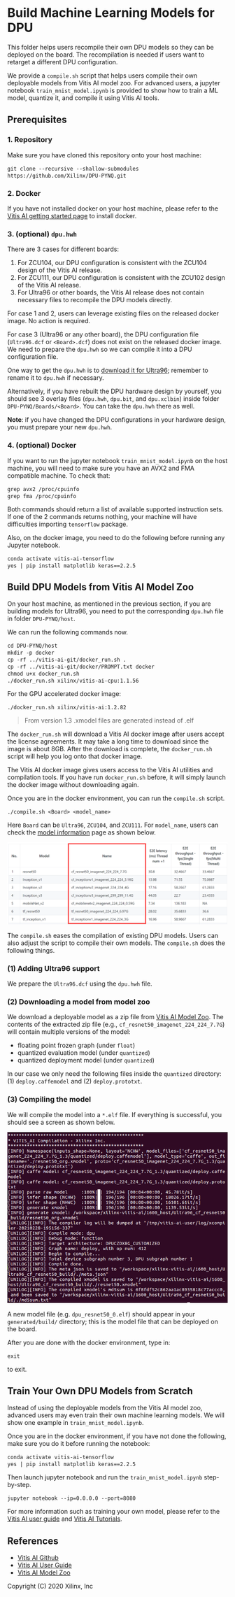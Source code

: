 # Build Machine Learning Models for DPU

This folder helps users recompile their own DPU models so they can be deployed
on the board. The recompilation is needed if users want to retarget
a different DPU configuration.

We provide a `compile.sh` script that helps users compile their own deployable
models from Vitis AI model zoo. For advanced users, a jupyter notebook
 `train_mnist_model.ipynb` is provided to show how to train a ML
model, quantize it, and compile it using Vitis AI tools.

## Prerequisites


### 1. Repository

Make sure you have cloned this repository onto your host machine:

```shell
git clone --recursive --shallow-submodules https://github.com/Xilinx/DPU-PYNQ.git
```

### 2. Docker

If you have not installed docker on your host machine, please refer to the
[Vitis AI getting started page](https://github.com/Xilinx/Vitis-AI/tree/v1.1#Getting-Started)
to install docker. 

### 3. (optional) `dpu.hwh`

There are 3 cases for different boards:

1. For ZCU104, our DPU configuration is consistent with the ZCU104 design of
the Vitis AI release.
2. For ZCU111, our DPU configuration is consistent with the ZCU102 design of
the Vitis AI release.
3. For Ultra96 or other boards, the Vitis AI release does not contain
necessary files to recompile the DPU models directly.

For case 1 and 2, users can leverage existing files on the released docker 
image. No action is required.

For case 3 (Ultra96 or any other board), the DPU configuration file 
(`Ultra96.dcf` or `<Board>.dcf`) does not exist on the released docker image.
We need to prepare the `dpu.hwh` so we can compile it into a DPU configuration
file. 

One way to get the `dpu.hwh` is to 
[download it for Ultra96](https://www.xilinx.com/bin/public/openDownload?filename=pynqdpu.dpu.ultra96.hwh);
remember to rename it to `dpu.hwh` if necessary. 

Alternatively, if you have rebuilt the DPU hardware design by yourself, 
you should see 3 overlay files (`dpu.hwh`, `dpu.bit`, and `dpu.xclbin`) 
inside folder `DPU-PYNQ/Boards/<Board>`. You can take the `dpu.hwh` 
there as well.

**Note**: if you have changed the DPU configurations in your hardware design, 
you must prepare your new `dpu.hwh`.

### 4. (optional) Docker

If you want to run the jupyter notebook `train_mnist_model.ipynb` on the host
machine, you will need to make sure you have an AVX2 and FMA compatible 
machine. To check that:

```shell
grep avx2 /proc/cpuinfo
grep fma /proc/cpuinfo
```

Both commands should return a list of available supported instruction sets.
If one of the 2 commands returns nothing, your machine will have difficulties
importing `tensorflow` package.

Also, on the docker image, you need to do the following before running any Jupyter
notebook.

```shell
conda activate vitis-ai-tensorflow
yes | pip install matplotlib keras==2.2.5
```

## Build DPU Models from Vitis AI Model Zoo

On your host machine, as mentioned in the previous section, if you are
building models for Ultra96, you need to put the corresponding `dpu.hwh` file
in folder `DPU-PYNQ/host`.

We can run the following commands now.

```shell
cd DPU-PYNQ/host
mkdir -p docker
cp -rf ../vitis-ai-git/docker_run.sh .
cp -rf ../vitis-ai-git/docker/PROMPT.txt docker
chmod u+x docker_run.sh
./docker_run.sh xilinx/vitis-ai-cpu:1.1.56
```

For the GPU accelerated docker image:
```
./docker_run.sh xilinx/vitis-ai:1.2.82
```

> From version 1.3 .xmodel files are generated instead of .elf

The `docker_run.sh` will download a Vitis AI docker image after users accept
the license agreements. It may take a long time to download since the image 
is about 8GB. After the download is complete, the `docker_run.sh` script 
will help you log onto that docker image.

The Vitis AI docker image gives users access to the Vitis AI utilities 
and compilation tools. If you have run `docker_run.sh` before, it will simply 
launch the docker image without downloading again. 

Once you are in the docker environment, you can run the `compile.sh` script.

```shell
./compile.sh <Board> <model_name>
```

Here `Board` can be `Ultra96`, `ZCU104`, and `ZCU111`. For `model_name`, 
users can check the [model information](https://github.com/Xilinx/AI-Model-Zoo/tree/1387830ef9b846255245c1dc063e7c86ac71498e#model-information) page as shown below.

![](images/model_info.png)

The `compile.sh` eases the compilation of existing DPU models. Users can also
adjust the script to compile their own models. The `compile.sh` does the
following things.

### (1) Adding Ultra96 support

We prepare the `Ultra96.dcf` using the `dpu.hwh` file.

### (2) Downloading a model from model zoo

We download a deployable model as a zip file from
[Vitis AI Model Zoo](https://github.com/Xilinx/AI-Model-Zoo/tree/1387830ef9b846255245c1dc063e7c86ac71498e).
The contents of the extracted zip file (e.g., `cf_resnet50_imagenet_224_224_7.7G`) 
will contain multiple versions of the model:

* floating point frozen graph (under `float`)
* quantized evaluation model (under `quantized`)
* quantized deployment model (under `quantized`)

In our case we only need the following files inside the `quantized` directory:
(1) `deploy.caffemodel` and (2) `deploy.prototxt`.

### (3) Compiling the model

We will compile the model into a `*.elf` file.
If everything is successful, you should see a screen as shown below.

![](images/vai_c_output_caffe.png)

A new model file (e.g. `dpu_resnet50_0.elf`) should appear in your `generated/build/`
directory; this is the model file that can be deployed on the board.

After you are done with the docker environment, type in:

```shell
exit
```

to exit.

## Train Your Own DPU Models from Scratch

Instead of using the deployable models from the Vitis AI model zoo, advanced
users may even train their own machine learning models. We will show
one example in `train_mnist_model.ipynb`. 

Once you are in the docker environment, if you have not done the following, 
make sure you do it before running the notebook:

```shell
conda activate vitis-ai-tensorflow
yes | pip install matplotlib keras==2.2.5
```

Then launch jupyter notebook and run the `train_mnist_model.ipynb` 
step-by-step.

```shell
jupyter notebook --ip=0.0.0.0 --port=8080
```

For more information such as training your own model, please refer to the 
[Vitis AI user guide](https://www.xilinx.com/support/documentation/sw_manuals/vitis_ai/1_1/ug1414-vitis-ai.pdf)
and [Vitis AI Tutorials](https://github.com/xilinx/vitis-ai-tutorials).

## References

* [Vitis AI Github](https://github.com/Xilinx/Vitis-AI)
* [Vitis AI User Guide](https://www.xilinx.com/support/documentation/sw_manuals/vitis_ai/1_1/ug1414-vitis-ai.pdf)
* [Vitis AI Model Zoo](https://github.com/Xilinx/AI-Model-Zoo/tree/1387830ef9b846255245c1dc063e7c86ac71498e)

Copyright (C) 2020 Xilinx, Inc
